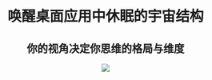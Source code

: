 <h1 align=center>
唤醒桌面应用中休眠的宇宙结构
</h1>

<h2  align=center>你的视角决定你思维的格局与维度</h2>

<div align=center ><image src="https://github.com/AIGCEra/AIGCSDK/assets/26355688/75d4eea7-ed54-4f3d-9878-2a10f689bc83">
</image></div>


